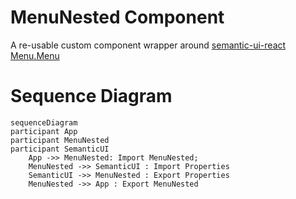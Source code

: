 # MenuNested Component

A re-usable custom component wrapper around [semantic-ui-react Menu.Menu](https://react.semantic-ui.com/collections/menu)

# Sequence Diagram

```mermaid
sequenceDiagram
participant App
participant MenuNested
participant SemanticUI
    App ->> MenuNested: Import MenuNested;
    MenuNested ->> SemanticUI : Import Properties
    SemanticUI ->> MenuNested : Export Properties
    MenuNested ->> App : Export MenuNested
```
